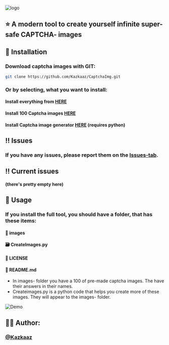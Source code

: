 
![logo](https://media.discordapp.net/attachments/1292489645891911714/1363501457759928462/CaptchaTool-Banner.png?ex=68064330&is=6804f1b0&hm=84e11b99d3885ec6b1f49aa75fb8e04029316307b4c733135bc1145ba04a72bf&=&format=webp&quality=lossless&width=3648&height=1824)



## ⭐ A modern tool to create yourself infinite super- safe CAPTCHA- images






##  📀 Installation

### Download captcha images with GIT:

```bash
git clone https://github.com/Kazkaaz/CaptchaImg.git
```

### Or by selecting, what you want to install:

#### Install everything from [HERE](https://github.com/Kazkaaz/CaptchaImg/archive/refs/heads/main.zip)
#### Install 100 Captcha images [HERE](about:blank)
#### Install Captcha image generator [HERE](about:blank) (requires python)


    
## ‼️ Issues

### If you have any issues, please report them on the [Issues-tab](https://github.com/Kazkaaz/CaptchaImg/issues).

## ‼️ Current issues

#### (there's pretty empty here)
## 📕 Usage

### If you install the full tool, you should have a folder, that has these items:

#### 📁 images
#### 🗃️ CreateImages.py
#### 📄 LICENSE
#### 📄 README.md

- In images- folder you have a 100 of pre-made captcha images. The have their answers in their names.
- Createimages.py is a python code that helps you create more of these images. They will appear to the images- folder.

![Demo](https://cdn.discordapp.com/attachments/1292489645891911714/1363481977168068608/captcha-demo.png?ex=6806310b&is=6804df8b&hm=8ee509593cd151c0918250b114701c7d7ce5c72bcc97ed62605391e4120fcb7e&)
##  👨‍💻 Author:

### [@Kazkaaz](https://www.github.com/kazkaaz)

